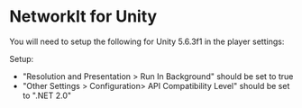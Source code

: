 # NetworkIt for Unity

You will need to setup the following for Unity 5.6.3f1 in the player settings:

Setup:
* "Resolution and Presentation > Run In Background" should be set to true
* "Other Settings > Configuration> API Compatibility Level" should be set to ".NET 2.0"